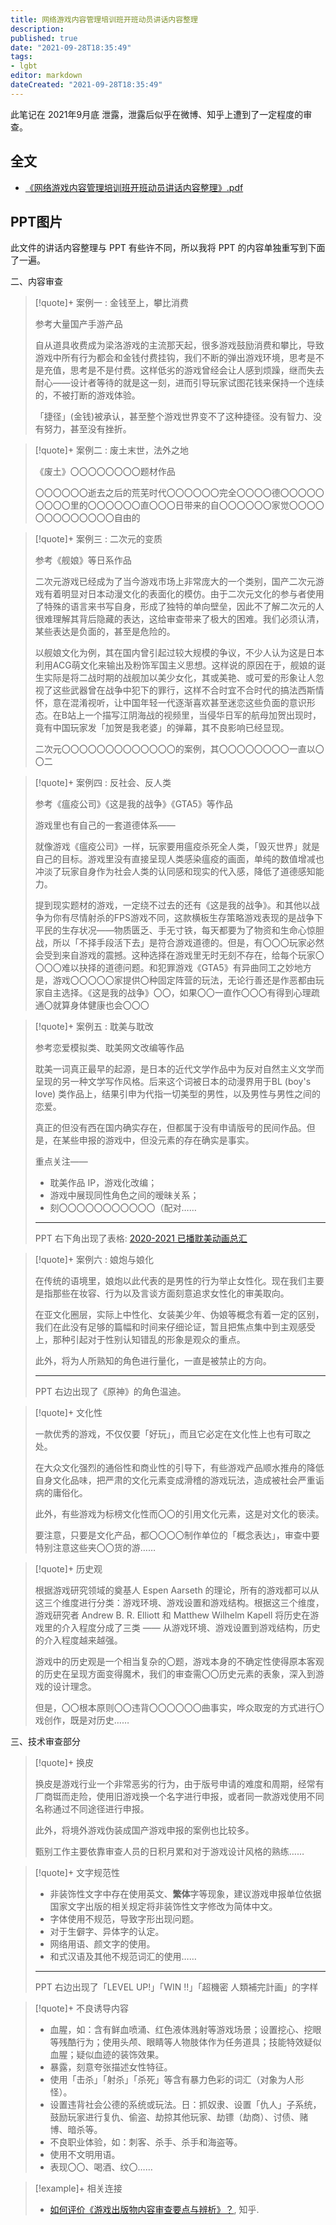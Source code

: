 ```yaml
---
title: 网络游戏内容管理培训班开班动员讲话内容整理
description:
published: true
date: "2021-09-28T18:35:49"
tags:
- lgbt
editor: markdown
dateCreated: "2021-09-28T18:35:49"
---
```


此笔记在 2021年9月底 泄露，泄露后似乎在微博、知乎上遭到了一定程度的审查。

## 全文

+   [《网络游戏内容管理培训班开班动员讲话内容整理》.pdf](https://ggame.gledos.science/src/research/2021网络游戏管理讲话内容.pdf)

## PPT图片

此文件的讲话内容整理与 PPT 有些许不同，所以我将 PPT 的内容单独重写到下面了一遍。

二、内容审查

> [!quote]+ 案例一 : 金钱至上，攀比消费
>
> 参考大量国产手游产品
>
> 自从道具收费成为梁洛游戏的主流那天起，很多游戏鼓励消费和攀比，导致游戏中所有行为都会和金钱付费挂钩，我们不断的弹出游戏环境，思考是不是充值，思考是不是付费。这样低劣的游戏曾经会让人感到烦躁，继而失去耐心——设计者等待的就是这一刻，进而引导玩家试图花钱来保持一个连续的，不被打断的游戏体验。
>
> 「捷径」(金钱)被承认，甚至整个游戏世界变不了这种捷径。没有智力、没有努力，甚至没有挫折。

> [!quote]+ 案例二 : 废土末世，法外之地
>
> 《废土》〇〇〇〇〇〇〇〇题材作品
>
> 〇〇〇〇〇〇逝去之后的荒芜时代〇〇〇〇〇〇完全〇〇〇〇德〇〇〇〇〇〇〇〇〇里的〇〇〇〇〇〇直〇〇〇日带来的自〇〇〇〇〇〇家觉〇〇〇〇〇〇〇〇〇〇〇〇〇自由的

> [!quote]+ 案例三 : 二次元的变质
>
> 参考《舰娘》等日系作品
>
> 二次元游戏已经成为了当今游戏市场上非常庞大的一个类别，国产二次元游戏有着明显对日本动漫文化的表面化的模仿。由于二次元文化的参与者使用了特殊的语言来书写自身，形成了独特的单向壁垒，因此不了解二次元的人很难理解其背后隐藏的表达，这给审查带来了极大的困难。我们必须认清，某些表达是负面的，甚至是危险的。
>
> 以舰娘文化为例，其在国内曾引起过较大规模的争议，不少人认为这是日本利用ACG萌文化来输出及粉饰军国主义思想。这样说的原因在于，舰娘的诞生实际是将二战时期的战舰加以美少女化，其或美艳、或可爱的形象让人忽视了这些武器曾在战争中犯下的罪行，这样不合时宜不合时代的搞法西斯情怀，意在混淆视听，让中国年轻一代逐渐喜欢甚至迷恋这些负面的意识形态。在B站上一个描写江阴海战的视频里，当侵华日军的航母加贺出现时，竟有中国玩家发「加贺是我老婆」的弹幕，其不良影响已经显现。
>
> 二次元〇〇〇〇〇〇〇〇〇〇〇〇〇的案例，其〇〇〇〇〇〇〇〇一直以〇〇二

> [!quote]+ 案例四 : 反社会、反人类
>
> 参考《瘟疫公司》《这是我的战争》《GTA5》等作品
>
> 游戏里也有自己的一套道德体系——
>
> 就像游戏《瘟疫公司》一样，玩家要用瘟疫杀死全人类，「毁灭世界」就是自己的目标。游戏里没有直接呈现人类感染瘟疫的画面，单纯的数值增减也冲淡了玩家自身作为社会人类的认同感和现实的代入感，降低了道德感知能力。
>
> 提到现实题材的游戏，一定绕不过去的还有《这是我的战争》。和其他以战争为你有尽情射杀的FPS游戏不同，这款横板生存策略游戏表现的是战争下平民的生存状况——物质匮乏、手无寸铁，每天都要为了物资和生命心惊胆战，所以「不择手段活下去」是符合游戏道德的。但是，有〇〇〇玩家必然会受到来自游戏的震撼。这种选择在游戏里无时无刻不存在，给每个玩家〇〇〇〇难以抉择的道德问题。和犯罪游戏《GTA5》有异曲同工之妙地方是，游戏〇〇〇〇〇家提供〇种固定阵营的玩法，无论行善还是作恶都由玩家自主选择。《这是我的战争》〇〇，如果〇〇一直作〇〇〇有得到心理疏通〇就算身体健康也会〇〇〇

> [!quote]+ 案例五 : 耽美与耽改
>
> 参考恋爱模拟类、耽美网文改编等作品
>
> 耽美一词真正最早的起源，是日本的近代文学作品中为反对自然主义文学而呈现的另一种文学写作风格。后来这个词被日本的动漫界用于BL (boy's love) 类作品上，结果引申为代指一切美型的男性，以及男性与男性之间的恋爱。
>
> 真正的但没有西在国内确实存在，但都属于没有申请版号的民间作品。但是，在某些申报的游戏中，但没元素的存在确实是事实。
>
> 重点关注——
> 
> +   耽美作品 IP，游戏化改编；
> +   游戏中展现同性角色之间的暧昧关系；
> +   刻〇〇〇〇〇〇〇〇〇〇〇（配对……
>
> ---
>
> PPT 右下角出现了表格: [2020-2021 已播耽美动画总汇](/video/耽改剧.md#2020-2021-已播耽美动画总汇)

> [!quote]+ 案例六 : 娘炮与娘化
>
> 在传统的语境里，娘炮以此代表的是男性的行为举止女性化。现在我们主要是指那些在妆容、行为以及言谈方面刻意追求女性化的审美取向。
>
> 在亚文化圈层，实际上中性化、女装美少年、伪娘等概念有着一定的区别，我们在此没有足够的篇幅和时间来仔细论证，暂且把焦点集中到主观感受上，那种引起对于性别认知错乱的形象是观众的重点。
>
> 此外，将为人所熟知的角色进行量化，一直是被禁止的方向。
>
> ---
>
> PPT 右边出现了《原神》的角色温迪。

> [!quote]+ 文化性
>
> 一款优秀的游戏，不仅仅要「好玩」，而且它必定在文化性上也有可取之处。
>
> 在大众文化强烈的通俗性和商业性的引导下，有些游戏产品顺水推舟的降低自身文化品味，把严肃的文化元素变成滑稽的游戏玩法，造成被社会严重诟病的庸俗化。
>
> 此外，有些游戏为标榜文化性而〇〇的引用文化元素，这是对文化的亵渎。
>
> 要注意，只要是文化产品，都〇〇〇〇制作单位的「概念表达」，审查中要特别注意这些夹〇〇货的游……

> [!quote]+ 历史观
>
> 根据游戏研究领域的奠基人 Espen Aarseth 的理论，所有的游戏都可以从这三个维度进行分类：游戏环境、游戏设置和游戏结构。根据这三个维度，游戏研究者 Andrew B. R. Elliott 和 Matthew Wilhelm Kapell 将历史在游戏里的介入程度分成了三类 —— 从游戏环境、游戏设置到游戏结构，历史的介入程度越来越强。
>
> 游戏中的历史观是一个相当复杂的〇题，游戏本身的不确定性使得原本客观的历史在呈现方面变得魔术，我们的审查需〇〇历史元素的表象，深入到游戏的设计理念。
>
> 但是，〇〇根本原则〇〇违背〇〇〇〇〇〇曲事实，哗众取宠的方式进行〇戏创作，既是对历史……

三、技术审查部分

> [!quote]+ 换皮
>
> 换皮是游戏行业一个非常恶劣的行为，由于版号申请的难度和周期，经常有厂商铤而走险，使用旧游戏换一个名字进行申报，或者同一款游戏使用不同名称通过不同途径进行申报。
>
> 此外，将境外游戏伪装成国产游戏申报的案例也比较多。
>
> 甄别工作主要依靠审查人员的日积月累和对于游戏设计风格的熟练……

> [!quote]+ 文字规范性
>
> +   非装饰性文字中存在使用英文、**繁体**字等现象，建议游戏申报单位依据国家文字出版的相关规定将非装饰性文字修改为简体中文。
> +   字体使用不规范，导致字形出现问题。
> +   对于生僻字、异体字的认定。
> +   网络用语、颜文字的使用。
> +   和式汉语及其他不规范词汇的使用……
>
> ---
>
> PPT 右边出现了「LEVEL UP!」「WIN !!」「超機密 人類補完計画」的字样

> [!quote]+ 不良诱导内容
>
> +   血腥，如：含有鲜血喷涌、红色液体溅射等游戏场景；设置挖心、挖眼等残酷行为；使用头颅、眼睛等人物肢体作为任务道具；技能特效疑似血腥；疑似血迹的装饰效果。
> +   暴露，刻意夸张描述女性特征。
> +   使用「击杀」「射杀」「杀死」等含有暴力色彩的词汇（对象为人形怪）。
> +   设置违背社会公德的系统或玩法。日：抓奴隶、设置「仇人」子系统，鼓励玩家进行复仇、偷盗、劫掠其他玩家、劫镖（劫商）、讨债、赌博、暗杀等。
> +   不良职业体验，如：刺客、杀手、杀手和海盗等。
> +   使用不文明用语。
> +   表现〇〇、喝酒、纹〇……

> [!example]+ 相关连接
>
> +   [如何评价《游戏出版物内容审查要点与辨析》？](https://web.archive.org/web/20210928102115/https://www.zhihu.com/question/489543121), 知乎.
